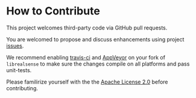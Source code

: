 # How to Contribute

This project welcomes third-party code via GitHub pull requests. 

You are welcomed to propose and discuss enhancements using project [issues](https://github.com/IntelRealSense/librealsense/issues).

We recommend enabling [travis-ci](https://travis-ci.org/) and [AppVeyor](https://www.appveyor.com/) on your fork of `librealsense` to make sure the changes compile on all platforms and pass unit-tests.

Please familirize yourself with the the [Apache License 2.0](https://github.com/IntelRealSense/librealsense/blob/master/LICENSE) before contributing. 

